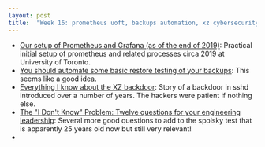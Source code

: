 ```yaml
---
layout: post
title:  "Week 16: prometheus uoft, backups automation, xz cybersecurity postgres"
---
```


* [Our setup of Prometheus and Grafana (as of the end of 2019)](https://utcc.utoronto.ca/~cks/space/blog/sysadmin/PrometheusGrafanaSetup-2019): Practical initial setup of prometheus and related processes circa 2019 at University of Toronto.
* [You should automate some basic restore testing of your backups](https://utcc.utoronto.ca/~cks/space/blog/sysadmin/AutomateSomeBackupRestoreTests): This seems like a good idea.
* [Everything I know about the XZ backdoor](https://boehs.org/node/everything-i-know-about-the-xz-backdoor): Story of a backdoor in sshd introduced over a number of years. The hackers were patient if nothing else.
* [The "I Don't Know" Problem: Twelve questions for your engineering leadership](https://www.pluralsight.com/resources/blog/leadership/twelve-questions-for-your-engineering-team): Several more good questions to add to the spolsky test that is apparently 25 years old now but still very relevant!
* 
